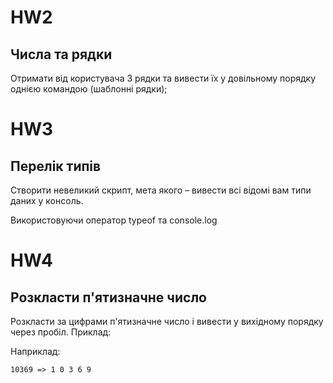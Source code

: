 # HW2
## Числа та рядки

Отримати від користувача 3 рядки та вивести їх у довільному порядку однією командою (шаблонні рядки);

# HW3
## Перелік типів

Створити невеликий скрипт, мета якого – вивести всі відомі вам типи даних у консоль.

Використовуючи оператор typeof та console.log

# HW4
## Розкласти п'ятизначне число

Розкласти за цифрами п'ятизначне число і вивести у вихідному порядку через пробіл. Приклад:

Наприклад:
```
10369 => 1 0 3 6 9
```
